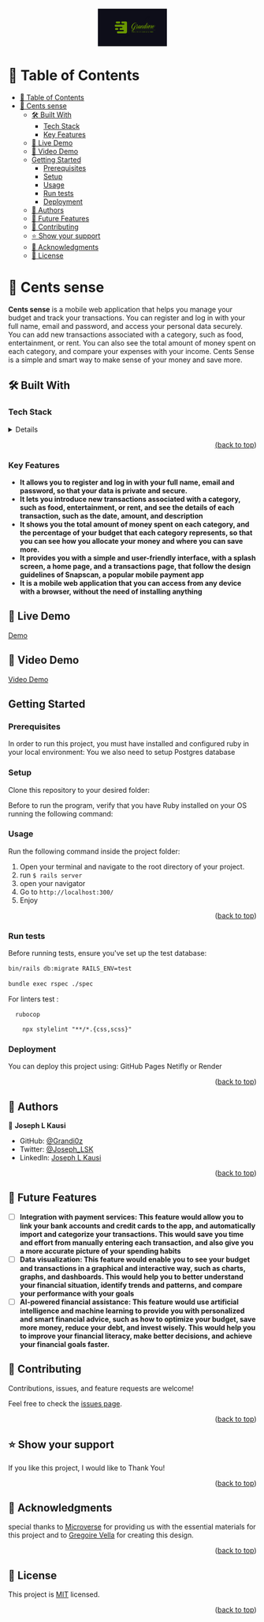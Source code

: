 <a name="readme-top"></a>

<div align="center">
<img src="./app/assets/images/icon/Grandiose.png" alt="logo" width="140"  height="auto" />
  <br/>

  <!-- <h3><b>School Library</b></h3> -->

</div>

# 📗 Table of Contents
- [📗 Table of Contents](#-table-of-contents)
- [📖 Cents sense ](#-cents-sense-)
  - [🛠 Built With ](#-built-with-)
    - [Tech Stack ](#tech-stack-)
    - [Key Features ](#key-features-)
  - [🚀 Live Demo](#-live-demo)
  - [🚀 Video Demo](#-video-demo)
  - [Getting Started](#getting-started)
    - [Prerequisites](#prerequisites)
    - [Setup](#setup)
    - [Usage](#usage)
    - [Run tests](#run-tests)
    - [Deployment](#deployment)
  - [👥 Authors ](#-authors-)
  - [🔭 Future Features ](#-future-features-)
  - [🤝 Contributing ](#-contributing-)
  - [⭐️ Show your support ](#️-show-your-support-)
  - [🙏 Acknowledgments ](#-acknowledgments-)
  - [📝 License ](#-license-)


# 📖 Cents sense <a name="about-project"></a>

**Cents sense** is a mobile web application that helps you manage your budget and track your transactions. You can register and log in with your full name, email and password, and access your personal data securely. You can add new transactions associated with a category, such as food, entertainment, or rent. You can also see the total amount of money spent on each category, and compare your expenses with your income. Cents Sense is a simple and smart way to make sense of your money and save more.

## 🛠 Built With <a name="built-with"></a>

### Tech Stack <a name="tech-stack"></a>
  <details>
    <ul>
      <li><a href="https://www.ruby-lang.org/en/">Ruby</a></li>
      <li><a href="https://rubyonrails.org/">Rails</li>
      <li><a href="https://www.postgresql.org/">Postgresql</li>
    </ul>
  </details>

<p align="right">(<a href="#readme-top">back to top</a>)</p>

### Key Features <a name="key-features"></a>

- **It allows you to register and log in with your full name, email and password, so that your data is private and secure.**
- **It lets you introduce new transactions associated with a category, such as food, entertainment, or rent, and see the details of each transaction, such as the date, amount, and description**
- **It shows you the total amount of money spent on each category, and the percentage of your budget that each category represents, so that you can see how you allocate your money and where you can save more.**
- **It provides you with a simple and user-friendly interface, with a splash screen, a home page, and a transactions page, that follow the design guidelines of Snapscan, a popular mobile payment app**
- **It is a mobile web application that you can access from any device with a browser, without the need of installing anything**

## 🚀 Live Demo 
<a name="live-demo" href="https://cents-sense.onrender.com/">Demo</a>

## 🚀 Video Demo 
<a name="video-demo" href="https://www.loom.com/share/2e8dec528290409cbf1cc6afc525199b?sid=f3a400e4-4104-46d1-b3d5-665402286f59">Video Demo</a>

## Getting Started

### Prerequisites
In order to run this project, you must have installed and configured ruby in your local environment:
You we also need to setup Postgres database



### Setup

Clone this repository to your desired folder:

<!--
Example commands:

```sh
  cd my-folder
  git clone https://github.com/Grandi0z/Recipe_app.git
```
 
--->
Before to run the program, verify that you have Ruby installed on your OS running the following command:
<!--
```sh
   ruby -v
```
--->

### Usage

Run the following command inside the project folder:
1. Open your terminal and navigate to the root directory of your project.
2. run ```$ rails server```
3. open your navigator
4. Go to ```http://localhost:300/```
5. Enjoy

<p align="right">(<a href="#readme-top">back to top</a>)</p>

### Run tests

Before running tests, ensure you've set up the test database:

```sh
bin/rails db:migrate RAILS_ENV=test
```

```sh
bundle exec rspec ./spec

```

For linters test : 

```$
  rubocop
```

```$
    npx stylelint "**/*.{css,scss}"
```

### Deployment

You can deploy this project using: GitHub Pages Netifly or Render 

<p align="right">(<a href="#readme-top">back to top</a>)</p>

## 👥 Authors <a name="authors"></a>

👤 **Joseph L Kausi**

- GitHub: [@Grandi0z](https://github.com/Grandi0z)
- Twitter: [@Joseph_LSK](https://twitter.com/Joseph_LSK)
- LinkedIn: [Joseph L Kausi](https://www.linkedin.com/in/joskal/)


<p align="right">(<a href="#readme-top">back to top</a>)</p>

## 🔭 Future Features <a name="future-features"></a>


- [ ] **Integration with payment services: This feature would allow you to link your bank accounts and credit cards to the app, and automatically import and categorize your transactions. This would save you time and effort from manually entering each transaction, and also give you a more accurate picture of your spending habits**
- [ ] **Data visualization: This feature would enable you to see your budget and transactions in a graphical and interactive way, such as charts, graphs, and dashboards. This would help you to better understand your financial situation, identify trends and patterns, and compare your performance with your goals**
- [ ] **AI-powered financial assistance: This feature would use artificial intelligence and machine learning to provide you with personalized and smart financial advice, such as how to optimize your budget, save more money, reduce your debt, and invest wisely. This would help you to improve your financial literacy, make better decisions, and achieve your financial goals faster.**

<!-- CONTRIBUTING -->

## 🤝 Contributing <a name="contributing"></a>

Contributions, issues, and feature requests are welcome!

Feel free to check the [issues page](https://github.com/Grandi0z/cents_sense/issues).

<p align="right">(<a href="#readme-top">back to top</a>)</p>

<!-- SUPPORT -->

## ⭐️ Show your support <a name="support"></a>

If you like this project, I would like to Thank You!

<p align="right">(<a href="#readme-top">back to top</a>)</p>

<!-- ACKNOWLEDGEMENTS -->

## 🙏 Acknowledgments <a name="acknowledgements"></a>

special thanks to [Microverse](https://www.microverse.org/) for providing us with the essential materials for this project and to [Gregoire Vella](https://www.behance.net/gregoirevella) for creating this design.


<p align="right">(<a href="#readme-top">back to top</a>)</p>

<!-- LICENSE -->

## 📝 License <a name="license"></a>

This project is [MIT](https://github.com/Grandi0z/cents_sense/blob/dev/LICENSE) licensed.

<p align="right">(<a href="#readme-top">back to top</a>)</p>
